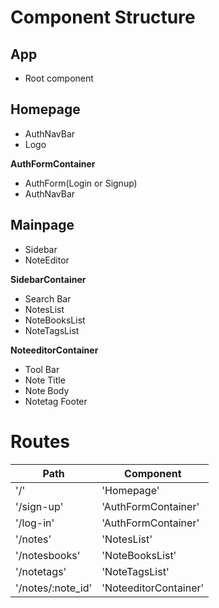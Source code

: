 # Component Structure

## App
* Root component

## Homepage
* AuthNavBar
* Logo

**AuthFormContainer**
* AuthForm(Login or Signup)
* AuthNavBar

## Mainpage
* Sidebar
* NoteEditor

**SidebarContainer**
* Search Bar
* NotesList
* NoteBooksList
* NoteTagsList

**NoteeditorContainer**
* Tool Bar
* Note Title
* Note Body
* Notetag Footer


# Routes

| **Path**  | **Component** |
| ------------- | ------------- |
| '/'  | 'Homepage'  |
| '/sign-up'  | 'AuthFormContainer'  |
| '/log-in'  | 'AuthFormContainer'  |
| '/notes'  | 'NotesList'  |
| '/notesbooks'  | 'NoteBooksList'  |
| '/notetags'  | 'NoteTagsList'  |
| '/notes/:note_id'  | 'NoteeditorContainer'  |
